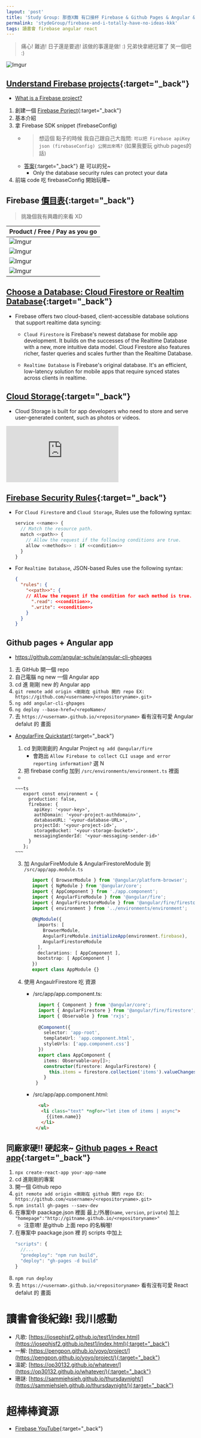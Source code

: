 ```yaml
---
layout: 'post'
title: 'Study Group: 那壺X舞 有口接杯 Firebase & Github Pages & Angular & React & ???'
permalink: 'stydeGroup/firebase-and-i-totally-have-no-ideas-kkk'
tags: 讀書會 firebase angular react
---
```


> 痛心! 難過! 日子還是要過! 該做的事還是做! :) 兄弟快拿總冠軍了 笑一個吧 :)

![Imgur](https://i.imgur.com/KzUILYa.jpg)

## [Understand Firebase projects](https://firebase.google.com/docs/projects/learn-more){:target="_back"} 

- [What is a Firebase project?](https://support.google.com/firebase/answer/6399760)

1. 創建一個 [Firebase Porject](https://firebase.google.com/){:target="_back"}
2. 基本介紹
3. 拿 Firebase SDK snippet (firebaseConfig)
   -  > 想這個 點子的時候 我自己跟自己大哉問: `可以把 Firebase apiKey json (firebaseConfig) 公開出來嗎?` (如果我要玩 github pages的話)
   - [答案](https://stackoverflow.com/questions/37482366/is-it-safe-to-expose-firebase-apikey-to-the-public#answer-37484053){:target="_back"} 是 可以的兒~
      - Only the database security rules can protect your data
4. 前端 code 吃 firebaseConfig 開始玩瞜~


## Firebase [價目表](https://firebase.google.com/pricing?authuser=0){:target="_back"}

> 挑幾個我有興趣的來看 XD

| Product / Free / Pay as you go |
|---------|
|![Imgur](https://i.imgur.com/iaifhBy.jpg)|
|![Imgur](https://i.imgur.com/jdrV2VY.jpg)|
|![Imgur](https://i.imgur.com/ZpeppXG.jpg)|
|![Imgur](https://i.imgur.com/fueeuhX.jpg)|




## [Choose a Database: Cloud Firestore or Realtim Database](https://firebase.google.com/docs/database/rtdb-vs-firestore#what_are_some_other_important_things_to_consider){:target="_back"}

- Firebase offers two cloud-based, client-accessible database solutions that support realtime data syncing:

   - `Cloud Firestore` is Firebase's newest database for mobile app development. It builds on the successes of the Realtime Database with a new, more intuitive data model. Cloud Firestore also features richer, faster queries and scales further than the Realtime Database.

   - `Realtime Database` is Firebase's original database. It's an efficient, low-latency solution for mobile apps that require synced states across clients in realtime.

## [Cloud Storage](https://firebase.google.com/docs/storage){:target="_back"}

- Cloud Storage is built for app developers who need to store and serve user-generated content, such as photos or videos.

<iframe src="https://www.youtube.com/embed/_tyjqozrEPY" frameborder="0" allow="accelerometer; autoplay; clipboard-write; encrypted-media; gyroscope; picture-in-picture" allowfullscreen></iframe>


## [Firebase Security Rules](https://firebase.google.com/docs/rules){:target="_back"}

- For `Cloud Firestor`e and `Cloud Storage`, Rules use the following syntax:

   ~~~js
   service <<name>> {
     // Match the resource path.
     match <<path>> {
       // Allow the request if the following conditions are true.
       allow <<methods>> : if <<condition>>
     }
   }
   ~~~

-  For `Realtime Database`, JSON-based Rules use the following syntax:

   ~~~json
   {
     "rules": {
       "<<path>>": {
       // Allow the request if the condition for each method is true.
         ".read": <<condition>>,
         ".write": <<condition>>
       }
     }
   }
   ~~~
 
## Github pages + Angular app

- https://github.com/angular-schule/angular-cli-ghpages

1. 去 GitHub 開一個 repo
2. 自己電腦 ng new 一個 Angular app
3. cd 進 剛剛 new 的 Angular app
4. `git remote add origin <剛剛在 github 開的 repo EX: https://github.com/<username>/<repositoryname>.git>`
5. `ng add angular-cli-ghpages`
6. `ng deploy --base-href=/<repoName>/`
7. 去 `https://<usernam>.github.io/<repositoryname>` 看有沒有可愛 Angular defalut 的 畫面


- [AngularFire Quickstart](https://github.com/angular/angularfire/blob/master/docs/install-and-setup.md){:target="_back"}

   1. cd 到剛剛創的 Angular Project `ng add @angular/fire` 
      - 會跑出 `Allow Firebase to collect CLI usage and error reporting information?` 選 N
   2. 把 firebase config 加到 `/src/environments/environment.ts` 裡面
     - 
      ~~~ts
         export const environment = {
           production: false,
           firebase: {
             apiKey: '<your-key>',
             authDomain: '<your-project-authdomain>',
             databaseURL: '<your-database-URL>',
             projectId: '<your-project-id>',
             storageBucket: '<your-storage-bucket>',
             messagingSenderId: '<your-messaging-sender-id>'
           }
         };
      ~~~
   3. 加 AngularFireModule  &  AngularFirestoreModule 到 `/src/app/app.module.ts`
      ~~~ts
         import { BrowserModule } from '@angular/platform-browser';
         import { NgModule } from '@angular/core';
         import { AppComponent } from './app.component';
         import { AngularFireModule } from '@angular/fire';
         import { AngularFirestoreModule } from '@angular/fire/firestore';
         import { environment } from '../environments/environment';
         
         @NgModule({
           imports: [
             BrowserModule,
             AngularFireModule.initializeApp(environment.firebase),
             AngularFirestoreModule
           ],
           declarations: [ AppComponent ],
           bootstrap: [ AppComponent ]
         })
         export class AppModule {}
      ~~~
   4. 使用 AngaulrFirestore 吃 資源

      - /src/app/app.component.ts:
         ~~~ts
           import { Component } from '@angular/core';
           import { AngularFirestore } from '@angular/fire/firestore';
           import { Observable } from 'rxjs';
           
           @Component({
             selector: 'app-root',
             templateUrl: 'app.component.html',
             styleUrls: ['app.component.css']
           })
           export class AppComponent {
             items: Observable<any[]>;
             constructor(firestore: AngularFirestore) {
               this.items = firestore.collection('items').valueChanges();
             }
          }
         ~~~
      - /src/app/app.component.html:
   
         ~~~html
           <ul>
            <li class="text" *ngFor="let item of items | async">
              {{item.name}}
            </li>
          </ul>
         ~~~


## 同廠家硬!! 硬起來~ [Github pages + React app](https://github.com/gitname/react-gh-pages){:target="_back"}

1. `npx create-react-app your-app-name`
2. cd 進剛剛的專案
3. 開一個 Github repo
4. `git remote add origin <剛剛在 github 開的 repo EX: https://github.com/<username>/<repositoryname>.git>`
5. `npm install gh-pages --saev-dev`
6. 在專案中 paackage.json 裡面 最上/外層(`name`, `version`, `private`) 加上 `"homepage":"http://gitname.github.io/<repositoryname>"`
    - 注意唷! 是github 上面 repo 的名稱喔!
7. 在專案中 paackage.json 裡 的 scripts 中加上
   ~~~js
   "scripts": {
     //...
     "predeploy": "npm run build",
     "deploy": "gh-pages -d build"
   }
   ~~~
8. `npm run deploy`
9. 去 `https://<usernam>.github.io/<repositoryname>` 看有沒有可愛 React defalut 的 畫面


# 讀書會後紀錄! 我川感動 

- 凡歌: [https://josephjsf2.github.io/test1/index.html](https://josephjsf2.github.io/test1/index.html){:target="_back"}
- 一解: [https://pengpon.github.io/yoyo/project/](https://pengpon.github.io/yoyo/project/){:target="_back"}
- 溫妮: [https://op30132.github.io/whatever/](https://op30132.github.io/whatever/){:target="_back"}
- 珊謎: [https://sammiehsieh.github.io/thursdaynight/](https://sammiehsieh.github.io/thursdaynight/){:target="_back"}


# 超棒棒資源

- [Firebase YouTube](https://www.youtube.com/channel/UCP4bf6IHJJQehibu6ai__cg){:target="_back"}